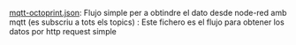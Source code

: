 [mqtt-octoprint.json](mqtt-octoprint.json): Flujo simple per a obtindre el dato desde node-red amb mqtt (es subscriu a tots els topics)
[](httprequest-octoprint.json): Este fichero es el flujo para obtener los datos por http request simple